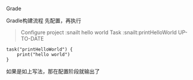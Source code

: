 Grade

Gradle构建流程
先配置，再执行
> Configure project :snailt
hello world
> Task :snailt:printHelloWorld UP-TO-DATE


	task("printHelloWorld") {
	    print("hello world")
	}

如果是如上写法，那在配置阶段就输出了